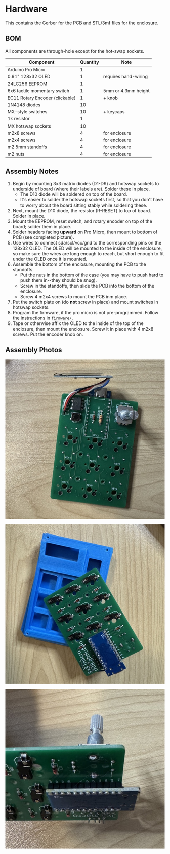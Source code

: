 # Hardware

This contains the Gerber for the PCB and STL/3mf files for the enclosure.

## BOM

All components are through-hole except for the hot-swap sockets.

| Component | Quantity | Note |
| --------- | -------- | ---- |
| Arduino Pro Micro | 1 | |
| 0.91" 128x32 OLED | 1 | requires hand-wiring |
| 24LC256 EEPROM | 1 | | 
| 6x6 tactile momentary switch | 1 | 5mm or 4.3mm height |
| EC11 Rotary Encoder (clickable) | 1 | + knob |
| 1N4148 diodes | 10 | |
| MX-style switches | 10 | + keycaps |
| 1k resistor | 1 | |
| MX hotswap sockets | 10 | |
| m2x8 screws | 4 | for enclosure |
| m2x4 screws | 4 | for enclosure |
| m2 5mm standoffs | 4 | for enclosure |
| m2 nuts | 4 | for enclosure |

## Assembly Notes

1. Begin by mounting 3x3 matrix diodes (D1-D9) and hotswap sockets to underside
   of board (where their labels are). Solder these in place.
    * The D10 diode will be soldered on top of the board. 
    * It's easier to solder the hotswap sockets first, so that you don't have to
      worry about the board sitting stably while soldering these.
2. Next, mount the D10 diode, the resistor (R-RESET) to top of board. Solder in
   place.
3. Mount the EEPROM, reset switch, and rotary encoder on top of the board; solder
   them in place.
4. Solder headers facing __upward__ on Pro Micro, then mount to bottom of
   PCB (see completed picture).
5. Use wires to connect sda/scl/vcc/gnd to the corresponding pins on the 128x32
   OLED. The OLED will be mounted to the inside of the enclosure, so make sure
   the wires are long enough to reach, but short enough to fit under the OLED
   once it is mounted.
6. Assemble the bottom of the enclosure, mounting the PCB to the standoffs.
    * Put the nuts in the bottom of the case (you may have to push hard to push
      them in--they should be snug).
    * Screw in the standoffs, then slide the PCB into the bottom of the
      enclosure.
    * Screw 4 m2x4 screws to mount the PCB inm place.
7. Put the switch plate on (do __not__ screw in place) and mount switches in
   hotswap sockets.
8. Program the firmware, if the pro micro is not pre-programmed. Follow the
   instructions in [`firmware/`](../firmware/README.md).
9. Tape or otherwise affix the OLED to the inside of the top of the enclosure,
   then mount the enclosure. Screw it in place with 4 m2x8 screws. Put the
   encoder knob on.

## Assembly Photos

![top](./assembly-top.jpg)

![bottom](./assembly-bottom.jpg)

![side](./assembly-side.jpg)
